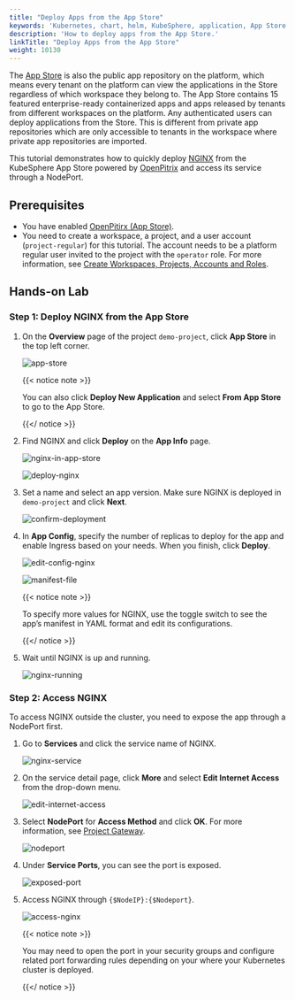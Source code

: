 ```yaml
---
title: "Deploy Apps from the App Store"
keywords: 'Kubernetes, chart, helm, KubeSphere, application, App Store'
description: 'How to deploy apps from the App Store.'
linkTitle: "Deploy Apps from the App Store"
weight: 10130
---
```


The [App Store](../../../application-store/) is also the public app repository on the platform, which means every tenant on the platform can view the applications in the Store regardless of which workspace they belong to. The App Store contains 15 featured enterprise-ready containerized apps and apps released by tenants from different workspaces on the platform. Any authenticated users can deploy applications from the Store. This is different from private app repositories which are only accessible to tenants in the workspace where private app repositories are imported.

This tutorial demonstrates how to quickly deploy [NGINX](https://www.nginx.com/) from the KubeSphere App Store powered by [OpenPitrix](https://github.com/openpitrix/openpitrix) and access its service through a NodePort.

## Prerequisites

- You have enabled [OpenPitirx (App Store)](../../../pluggable-components/app-store).
- You need to create a workspace, a project, and a user account (`project-regular`) for this tutorial. The account needs to be a platform regular user invited to the project with the `operator` role. For more information, see [Create Workspaces, Projects, Accounts and Roles](../../../quick-start/create-workspace-and-project/).

## Hands-on Lab

### Step 1: Deploy NGINX from the App Store

1. On the **Overview** page of the project `demo-project`, click **App Store** in the top left corner.

   ![app-store](/images/docs/project-user-guide/applications/deploy-apps-from-app-store/app-store.jpg)

   {{< notice note >}}

   You can also click **Deploy New Application** and select **From App Store** to go to the App Store.

   {{</ notice >}} 

2. Find NGINX and click **Deploy** on the **App Info** page.

   ![nginx-in-app-store](/images/docs/project-user-guide/applications/deploy-apps-from-app-store/nginx-in-app-store.jpg)

   ![deploy-nginx](/images/docs/project-user-guide/applications/deploy-apps-from-app-store/deploy-nginx.jpg)

3. Set a name and select an app version. Make sure NGINX is deployed in `demo-project` and click **Next**.

   ![confirm-deployment](/images/docs/project-user-guide/applications/deploy-apps-from-app-store/confirm-deployment.jpg)

4. In **App Config**, specify the number of replicas to deploy for the app and enable Ingress based on your needs. When you finish, click **Deploy**.

   ![edit-config-nginx](/images/docs/project-user-guide/applications/deploy-apps-from-app-store/edit-config-nginx.jpg)

   ![manifest-file](/images/docs/project-user-guide/applications/deploy-apps-from-app-store/manifest-file.jpg)

   {{< notice note >}}

   To specify more values for NGINX, use the toggle switch to see the app’s manifest in YAML format and edit its configurations. 

   {{</ notice >}}

5. Wait until NGINX is up and running.

   ![nginx-running](/images/docs/project-user-guide/applications/deploy-apps-from-app-store/nginx-running.jpg)

### Step 2: Access NGINX

To access NGINX outside the cluster, you need to expose the app through a NodePort first.

1. Go to **Services** and click the service name of NGINX.

   ![nginx-service](/images/docs/project-user-guide/applications/deploy-apps-from-app-store/nginx-service.jpg)

2. On the service detail page, click **More** and select **Edit Internet Access** from the drop-down menu.

   ![edit-internet-access](/images/docs/project-user-guide/applications/deploy-apps-from-app-store/edit-internet-access.jpg)

3. Select **NodePort** for **Access Method** and click **OK**. For more information, see [Project Gateway](../../../project-administration/project-gateway/).

   ![nodeport](/images/docs/project-user-guide/applications/deploy-apps-from-app-store/nodeport.jpg)

4. Under **Service Ports**, you can see the port is exposed.

   ![exposed-port](/images/docs/project-user-guide/applications/deploy-apps-from-app-store/exposed-port.jpg)

5. Access NGINX through `{$NodeIP}:{$Nodeport}`.

   ![access-nginx](/images/docs/project-user-guide/applications/deploy-apps-from-app-store/access-nginx.jpg)

   {{< notice note >}}

   You may need to open the port in your security groups and configure related port forwarding rules depending on your where your Kubernetes cluster is deployed.

   {{</ notice >}} 